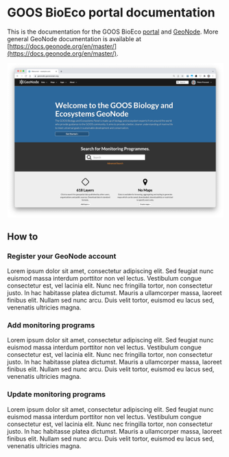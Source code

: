 # GOOS BioEco portal documentation

This is the documentation for the GOOS BioEco [portal](https://bioeco.goosocean.org/) and [GeoNode](https://geonode.goosocean.org/). More general GeoNode documentation is available at [https://docs.geonode.org/en/master/](https://docs.geonode.org/en/master/).

![geonode](images/geonode.png)

## How to
### Register your GeoNode account

Lorem ipsum dolor sit amet, consectetur adipiscing elit. Sed feugiat nunc euismod massa interdum porttitor non vel lectus. Vestibulum congue consectetur est, vel lacinia elit. Nunc nec fringilla tortor, non consectetur justo. In hac habitasse platea dictumst. Mauris a ullamcorper massa, laoreet finibus elit. Nullam sed nunc arcu. Duis velit tortor, euismod eu lacus sed, venenatis ultricies magna.

### Add monitoring programs

Lorem ipsum dolor sit amet, consectetur adipiscing elit. Sed feugiat nunc euismod massa interdum porttitor non vel lectus. Vestibulum congue consectetur est, vel lacinia elit. Nunc nec fringilla tortor, non consectetur justo. In hac habitasse platea dictumst. Mauris a ullamcorper massa, laoreet finibus elit. Nullam sed nunc arcu. Duis velit tortor, euismod eu lacus sed, venenatis ultricies magna.

### Update monitoring programs

Lorem ipsum dolor sit amet, consectetur adipiscing elit. Sed feugiat nunc euismod massa interdum porttitor non vel lectus. Vestibulum congue consectetur est, vel lacinia elit. Nunc nec fringilla tortor, non consectetur justo. In hac habitasse platea dictumst. Mauris a ullamcorper massa, laoreet finibus elit. Nullam sed nunc arcu. Duis velit tortor, euismod eu lacus sed, venenatis ultricies magna.